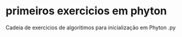 # primeiros exercicios em phyton
 Cadeia de exercicios de algoritimos para inicialização em Phyton .py

